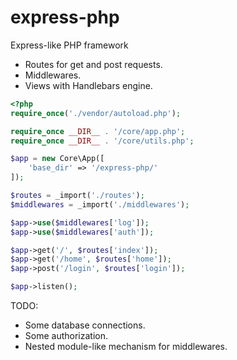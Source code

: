 # express-php
Express-like PHP framework

-  Routes for get and post requests.
-  Middlewares.
-  Views with Handlebars engine.



```php
<?php
require_once('./vendor/autoload.php');

require_once __DIR__ . '/core/app.php';
require_once __DIR__ . '/core/utils.php';

$app = new Core\App([
    'base_dir' => '/express-php/'
]);

$routes = _import('./routes');
$middlewares = _import('./middlewares');

$app->use($middlewares['log']);
$app->use($middlewares['auth']);

$app->get('/', $routes['index']);
$app->get('/home', $routes['home']);
$app->post('/login', $routes['login']);

$app->listen();
```

TODO: 
-  Some database connections.
-  Some authorization.
-  Nested module-like mechanism for middlewares.
